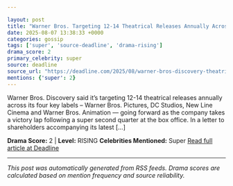 ```yaml
---

layout: post
title: "Warner Bros. Targeting 12-14 Theatrical Releases Annually Across Key Labels""
date: 2025-08-07 13:38:33 +0000
categories: gossip
tags: ['super', 'source-deadline', 'drama-rising']
drama_score: 2
primary_celebrity: super
source: deadline
source_url: "https://deadline.com/2025/08/warner-bros-discovery-theatrical-releases-key-labels-1236481064/""
mentions: {'super': 2}
---
```


Warner Bros. Discovery said it’s targeting 12-14 theatrical releases annually across its four key labels – Warner Bros. Pictures, DC Studios, New Line Cinema and Warner Bros. Animation — going forward as the company takes a victory lap following a super second quarter at the box office. In a letter to shareholders accompanying its latest […]

**Drama Score:** 2 | **Level:** RISING **Celebrities Mentioned:** Super [Read full article at Deadline](https://deadline.com/2025/08/warner-bros-discovery-theatrical-releases-key-labels-1236481064/)

---

*This post was automatically generated from RSS feeds. Drama scores are calculated based on mention frequency and source reliability.*